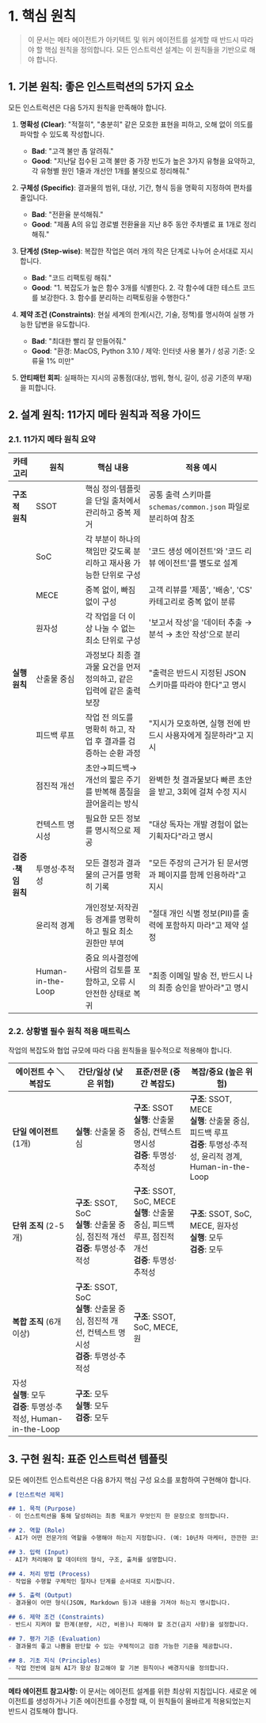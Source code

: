 # 1. 핵심 원칙

> 이 문서는 메타 에이전트가 아키텍트 및 워커 에이전트를 설계할 때 반드시 따라야 할 핵심 원칙을 정의합니다. 모든 인스트럭션 설계는 이 원칙들을 기반으로 해야 합니다.

## 1. 기본 원칙: 좋은 인스트럭션의 5가지 요소

모든 인스트럭션은 다음 5가지 원칙을 만족해야 합니다.

1.  **명확성 (Clear)**: "적절히", "충분히" 같은 모호한 표현을 피하고, 오해 없이 의도를 파악할 수 있도록 작성합니다.
    - **Bad**: "고객 불만 좀 알려줘."
    - **Good**: "지난달 접수된 고객 불만 중 가장 빈도가 높은 3가지 유형을 요약하고, 각 유형별 원인 1줄과 개선안 1개를 불릿으로 정리해줘."

2.  **구체성 (Specific)**: 결과물의 범위, 대상, 기간, 형식 등을 명확히 지정하여 편차를 줄입니다.
    - **Bad**: "전환율 분석해줘."
    - **Good**: "제품 A의 유입 경로별 전환율을 지난 8주 동안 주차별로 표 1개로 정리해줘."

3.  **단계성 (Step-wise)**: 복잡한 작업은 여러 개의 작은 단계로 나누어 순서대로 지시합니다.
    - **Bad**: "코드 리팩토링 해줘."
    - **Good**: "1. 복잡도가 높은 함수 3개를 식별한다. 2. 각 함수에 대한 테스트 코드를 보강한다. 3. 함수를 분리하는 리팩토링을 수행한다."

4.  **제약 조건 (Constraints)**: 현실 세계의 한계(시간, 기술, 정책)를 명시하여 실행 가능한 답변을 유도합니다.
    - **Bad**: "최대한 빨리 잘 만들어줘."
    - **Good**: "환경: MacOS, Python 3.10 / 제약: 인터넷 사용 불가 / 성공 기준: 오류율 1% 미만"

5.  **안티패턴 회피**: 실패하는 지시의 공통점(대상, 범위, 형식, 길이, 성공 기준의 부재)을 피합니다.

## 2. 설계 원칙: 11가지 메타 원칙과 적용 가이드

### 2.1. 11가지 메타 원칙 요약

| 카테고리 | 원칙 | 핵심 내용 | 적용 예시 |
|---|---|---|---|
| **구조적 원칙** | SSOT | 핵심 정의·템플릿을 단일 출처에서 관리하고 중복 제거 | 공통 출력 스키마를 `schemas/common.json` 파일로 분리하여 참조 |
| | SoC | 각 부분이 하나의 책임만 갖도록 분리하고 재사용 가능한 단위로 구성 | '코드 생성 에이전트'와 '코드 리뷰 에이전트'를 별도로 설계 |
| | MECE | 중복 없이, 빠짐없이 구성 | 고객 리뷰를 '제품', '배송', 'CS' 카테고리로 중복 없이 분류 |
| | 원자성 | 각 작업을 더 이상 나눌 수 없는 최소 단위로 구성 | '보고서 작성'을 '데이터 추출 → 분석 → 초안 작성'으로 분리 |
| **실행 원칙** | 산출물 중심 | 과정보다 최종 결과물 요건을 먼저 정의하고, 같은 입력에 같은 출력 보장 | "출력은 반드시 지정된 JSON 스키마를 따라야 한다"고 명시 |
| | 피드백 루프 | 작업 전 의도를 명확히 하고, 작업 후 결과를 검증하는 순환 과정 | "지시가 모호하면, 실행 전에 반드시 사용자에게 질문하라"고 지시 |
| | 점진적 개선 | 초안→피드백→개선의 짧은 주기를 반복해 품질을 끌어올리는 방식 | 완벽한 첫 결과물보다 빠른 초안을 받고, 3회에 걸쳐 수정 지시 |
| | 컨텍스트 명시성 | 필요한 모든 정보를 명시적으로 제공 | "대상 독자는 개발 경험이 없는 기획자다"라고 명시 |
| **검증·책임 원칙** | 투명성·추적성 | 모든 결정과 결과물의 근거를 명확히 기록 | "모든 주장의 근거가 된 문서명과 페이지를 함께 인용하라"고 지시 |
| | 윤리적 경계 | 개인정보·저작권 등 경계를 명확히 하고 필요 최소 권한만 부여 | "절대 개인 식별 정보(PII)를 출력에 포함하지 마라"고 제약 설정 |
| | Human-in-the-Loop | 중요 의사결정에 사람의 검토를 포함하고, 오류 시 안전한 상태로 복귀 | "최종 이메일 발송 전, 반드시 나의 최종 승인을 받아라"고 명시 |

### 2.2. 상황별 필수 원칙 적용 매트릭스

작업의 복잡도와 협업 규모에 따라 다음 원칙들을 필수적으로 적용해야 합니다.

| 에이전트 수 ＼ 복잡도 | 간단/일상 (낮은 위험) | 표준/전문 (중간 복잡도) | 복잡/중요 (높은 위험) |
| --- | --- | --- | --- |
| **단일 에이전트** (1개) | **실행**: 산출물 중심 | **구조**: SSOT<br>**실행**: 산출물 중심, 컨텍스트 명시성<br>**검증**: 투명성·추적성 | **구조**: SSOT, MECE<br>**실행**: 산출물 중심, 피드백 루프<br>**검증**: 투명성·추적성, 윤리적 경계, Human-in-the-Loop |
| **단위 조직** (2-5개) | **구조**: SSOT, SoC<br>**실행**: 산출물 중심, 점진적 개선<br>**검증**: 투명성·추적성 | **구조**: SSOT, SoC, MECE<br>**실행**: 산출물 중심, 피드백 루프, 점진적 개선<br>**검증**: 투명성·추적성 | **구조**: SSOT, SoC, MECE, 원자성<br>**실행**: 모두<br>**검증**: 모두 |
| **복합 조직** (6개 이상) | **구조**: SSOT, SoC<br>**실행**: 산출물 중심, 점진적 개선, 컨텍스트 명시성<br>**검증**: 투명성·추적성 | **구조**: SSOT, SoC, MECE, 원
자성<br>**실행**: 모두<br>**검증**: 투명성·추적성, Human-in-the-Loop | **구조**: 모두<br>**실행**: 모두<br>**검증**: 모두 |

## 3. 구현 원칙: 표준 인스트럭션 템플릿

모든 에이전트 인스트럭션은 다음 8가지 핵심 구성 요소를 포함하여 구현해야 합니다.

```markdown
# [인스트럭션 제목]

## 1. 목적 (Purpose)
- 이 인스트럭션을 통해 달성하려는 최종 목표가 무엇인지 한 문장으로 정의합니다.

## 2. 역할 (Role)
- AI가 어떤 전문가의 역할을 수행해야 하는지 지정합니다. (예: 10년차 마케터, 깐깐한 코드 리뷰어)

## 3. 입력 (Input)
- AI가 처리해야 할 데이터의 형식, 구조, 출처를 설명합니다.

## 4. 처리 방법 (Process)
- 작업을 수행할 구체적인 절차나 단계를 순서대로 지시합니다.

## 5. 출력 (Output)
- 결과물이 어떤 형식(JSON, Markdown 등)과 내용을 가져야 하는지 명시합니다.

## 6. 제약 조건 (Constraints)
- 반드시 지켜야 할 한계(분량, 시간, 비용)나 피해야 할 조건(금지 사항)을 설정합니다.

## 7. 평가 기준 (Evaluation)
- 결과물의 좋고 나쁨을 판단할 수 있는 구체적이고 검증 가능한 기준을 제공합니다.

## 8. 기초 지식 (Principles)
- 작업 전반에 걸쳐 AI가 항상 참고해야 할 기본 원칙이나 배경지식을 정의합니다.
```

---
**메타 에이전트 참고사항:** 이 문서는 에이전트 설계를 위한 최상위 지침입니다. 새로운 에이전트를 생성하거나 기존 에이전트를 수정할 때, 이 원칙들이 올바르게 적용되었는지 반드시 검토해야 합니다.

